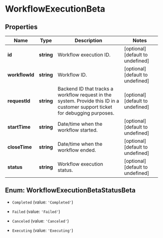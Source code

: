 # WorkflowExecutionBeta

## Properties

Name | Type | Description | Notes
------------ | ------------- | ------------- | -------------
**id** | **string** | Workflow execution ID. | [optional] [default to undefined]
**workflowId** | **string** | Workflow ID. | [optional] [default to undefined]
**requestId** | **string** | Backend ID that tracks a workflow request in the system. Provide this ID in a customer support ticket for debugging purposes. | [optional] [default to undefined]
**startTime** | **string** | Date/time when the workflow started. | [optional] [default to undefined]
**closeTime** | **string** | Date/time when the workflow ended. | [optional] [default to undefined]
**status** | **string** | Workflow execution status. | [optional] [default to undefined]



## Enum: WorkflowExecutionBetaStatusBeta


* `Completed` (value: `'Completed'`)

* `Failed` (value: `'Failed'`)

* `Canceled` (value: `'Canceled'`)

* `Executing` (value: `'Executing'`)




